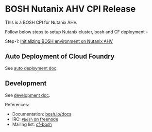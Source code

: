# BOSH Nutanix AHV CPI Release

This is a BOSH CPI for Nutanix AHV.

Follow below steps to setup Nutanix cluster, bosh and CF deployment - 

Step-1: [Initializing BOSH environment on Nutanix AHV](docs/init-nutanix-ahv.md)

## Auto Deployment of Cloud Foundry

See [auto deployment doc](docs/auto-deployment.md).

## Development

See [development doc](docs/development.md).

References:
* Documentation: [bosh.io/docs](https://bosh.io/docs)
* IRC: [`#bosh` on freenode](https://webchat.freenode.net/?channels=bosh)
* Mailing list: [cf-bosh](https://lists.cloudfoundry.org/pipermail/cf-bosh)
